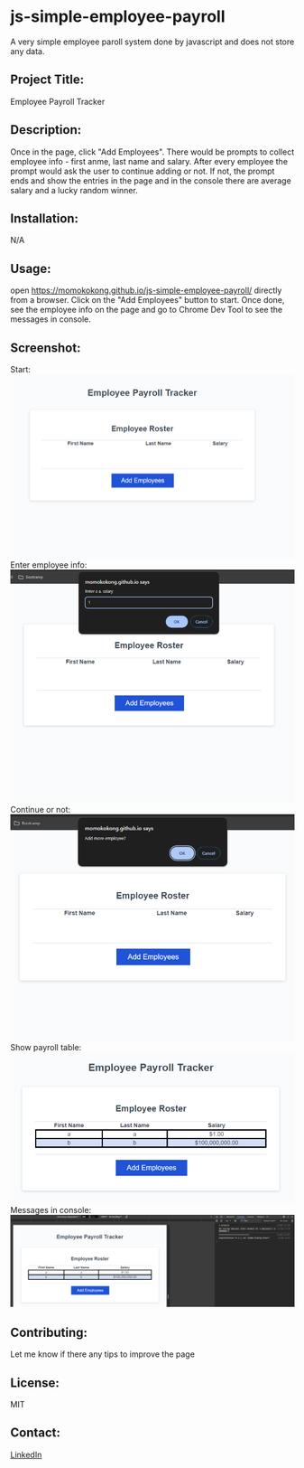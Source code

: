 # js-simple-employee-payroll
A very simple employee paroll system done by javascript and does not store any data.

## Project Title: 
Employee Payroll Tracker

## Description:
Once in the page, click "Add Employees". There would be prompts to collect employee info - first anme, last name and salary. After every employee the prompt would ask the user to continue adding or not. If not, the prompt ends and show the entries in the page and in the console there are average salary and a lucky random winner. 

## Installation:
N/A 

## Usage:
open https://momokokong.github.io/js-simple-employee-payroll/ directly from a browser.  Click on the "Add Employees" button to start.  Once done, see the employee info on the page and go to Chrome Dev Tool to see the messages in console.

## Screenshot:
Start:  
![Start](./assets/screenshot/start.png)
Enter employee info:  
![employee-info](./assets/screenshot/employee-info.png)
Continue or not:  
![continue](./assets/screenshot/continue.png)
Show payroll table:  
![payroll-table](./assets/screenshot/payroll-table.png)
Messages in console:  
![console](./assets/screenshot/console-info.png)


## Contributing:
Let me know if there any tips to improve the page

## License: 
MIT 

## Contact:
[LinkedIn](https://www.linkedin.com/in/poshinhuang/)
